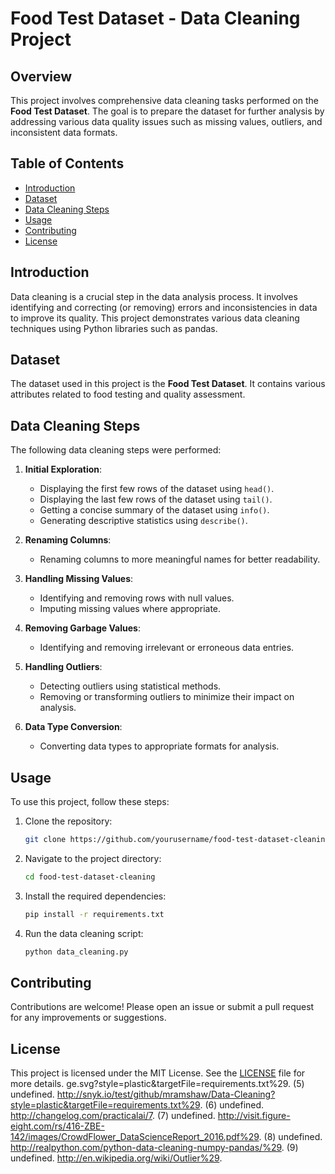 # Food Test Dataset - Data Cleaning Project

## Overview

This project involves comprehensive data cleaning tasks performed on the **Food Test Dataset**. The goal is to prepare the dataset for further analysis by addressing various data quality issues such as missing values, outliers, and inconsistent data formats.

## Table of Contents

- [Introduction](#introduction)
- [Dataset](#dataset)
- [Data Cleaning Steps](#data-cleaning-steps)
- [Usage](#usage)
- [Contributing](#contributing)
- [License](#license)

## Introduction

Data cleaning is a crucial step in the data analysis process. It involves identifying and correcting (or removing) errors and inconsistencies in data to improve its quality. This project demonstrates various data cleaning techniques using Python libraries such as pandas.

## Dataset

The dataset used in this project is the **Food Test Dataset**. It contains various attributes related to food testing and quality assessment.

## Data Cleaning Steps

The following data cleaning steps were performed:

1. **Initial Exploration**:
   - Displaying the first few rows of the dataset using `head()`.
   - Displaying the last few rows of the dataset using `tail()`.
   - Getting a concise summary of the dataset using `info()`.
   - Generating descriptive statistics using `describe()`.

2. **Renaming Columns**:
   - Renaming columns to more meaningful names for better readability.

3. **Handling Missing Values**:
   - Identifying and removing rows with null values.
   - Imputing missing values where appropriate.

4. **Removing Garbage Values**:
   - Identifying and removing irrelevant or erroneous data entries.

5. **Handling Outliers**:
   - Detecting outliers using statistical methods.
   - Removing or transforming outliers to minimize their impact on analysis.

6. **Data Type Conversion**:
   - Converting data types to appropriate formats for analysis.

## Usage

To use this project, follow these steps:

1. Clone the repository:
   ```bash
   git clone https://github.com/yourusername/food-test-dataset-cleaning.git
   ```
2. Navigate to the project directory:
   ```bash
   cd food-test-dataset-cleaning
   ```
3. Install the required dependencies:
   ```bash
   pip install -r requirements.txt
   ```
4. Run the data cleaning script:
   ```bash
   python data_cleaning.py
   ```

## Contributing

Contributions are welcome! Please open an issue or submit a pull request for any improvements or suggestions.

## License

This project is licensed under the MIT License. See the [LICENSE](LICENSE) file for more details.
ge.svg?style=plastic&targetFile=requirements.txt%29.
(5) undefined. http://snyk.io/test/github/mramshaw/Data-Cleaning?style=plastic&targetFile=requirements.txt%29.
(6) undefined. http://changelog.com/practicalai/7.
(7) undefined. http://visit.figure-eight.com/rs/416-ZBE-142/images/CrowdFlower_DataScienceReport_2016.pdf%29.
(8) undefined. http://realpython.com/python-data-cleaning-numpy-pandas/%29.
(9) undefined. http://en.wikipedia.org/wiki/Outlier%29.
